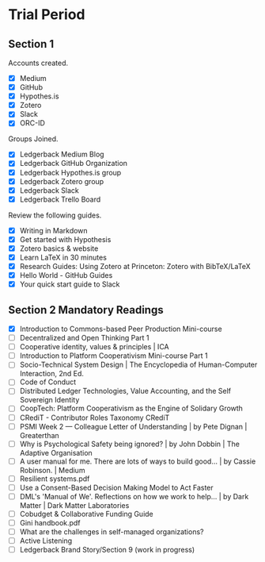 # Trial Period

## Section 1
Accounts created.  
* [x] Medium  
* [x] GitHub  
* [x] Hypothes.is  
* [x] Zotero  
* [x] Slack  
* [x] ORC-ID  

Groups Joined.  
* [x] Ledgerback Medium Blog  
* [x] Ledgerback GitHub Organization  
* [x] Ledgerback Hypothes.is group  
* [x] Ledgerback Zotero group  
* [x] Ledgerback Slack  
* [x] Ledgerback Trello Board  

Review the following guides.  
* [x] Writing in Markdown  
* [x] Get started with Hypothesis  
* [x] Zotero basics & website  
* [x] Learn LaTeX in 30 minutes  
* [x] Research Guides: Using Zotero at Princeton: Zotero with BibTeX/LaTeX  
* [x] Hello World - GitHub Guides  
* [x] Your quick start guide to Slack  

## Section 2 Mandatory Readings
* [x] Introduction to Commons-based Peer Production Mini-course  
* [ ] Decentralized and Open Thinking Part 1  
* [ ] Cooperative identity, values & principles | ICA  
* [ ] Introduction to Platform Cooperativism Mini-course Part 1  
* [ ] Socio-Technical System Design | The Encyclopedia of Human-Computer Interaction, 2nd Ed.  
* [ ] Code of Conduct  
* [ ] Distributed Ledger Technologies, Value Accounting, and the Self Sovereign Identity  
* [ ] CoopTech: Platform Cooperativism as the Engine of Solidary Growth  
* [ ] CRediT - Contributor Roles Taxonomy CRediT 
* [ ] PSMI Week 2 — Colleague Letter of Understanding | by Pete Dignan | Greaterthan  
* [ ] Why is Psychological Safety being ignored? | by John Dobbin | The Adaptive Organisation  
* [ ] A user manual for me. There are lots of ways to build good… | by Cassie Robinson. | Medium  
* [ ] Resilient systems.pdf  
* [ ] Use a Consent-Based Decision Making Model to Act Faster  
* [ ] DML's 'Manual of We'. Reflections on how we work to help… | by Dark Matter | Dark Matter Laboratories  
* [ ] Cobudget & Collaborative Funding Guide 
* [ ] Gini handbook.pdf  
* [ ] What are the challenges in self-managed organizations?  
* [ ] Active Listening 
* [ ] Ledgerback Brand Story/Section 9 (work in progress)